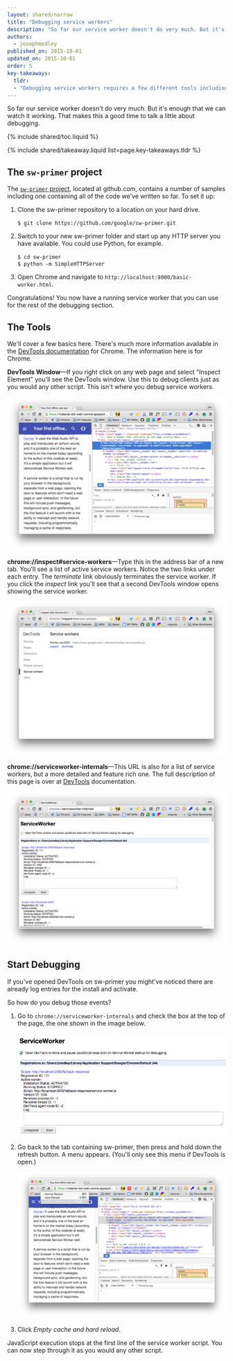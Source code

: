 ```yaml
---
layout: shared/narrow
title: "Debugging service workers"
description: "So far our service worker doesn't do very much. But it's enough that we can watch it working. That makes this a good time to talk a little about debugging."
authors:
  - josephmedley
published_on: 2015-10-01
updated_on: 2015-10-01
order: 5
key-takeaways:
  tldr:   
  - "Debugging service workers requires a few different tools including two different DevTools windows." 
---
```


<p class="intro">
  So far our service worker doesn't do very much. But it's enough that we can 
  watch it working. That makes this a good time to talk a little about 
  debugging.
</p>

{% include shared/toc.liquid %}

{% include shared/takeaway.liquid list=page.key-takeaways.tldr %}

## The `sw-primer` project

The [`sw-primer` project](https://github.com/google/sw-primer), located at 
github.com, contains a number of samples including one containing 
all of the code we've written so far. To set it up:

1. Clone the sw-primer repository to a location on your hard drive.

       $ git clone https://github.com/google/sw-primer.git

2. Switch to your new sw-primer folder and start up any HTTP server you have 
   available. You could use Python, for example.

       $ cd sw-primer
       $ python -m SimpleHTTPServer

3. Open Chrome and navigate to `http://localhost:8000/basic-worker.html`.

Congratulations! You now have a running service worker that you can use for the 
rest of the debugging section.

## The Tools

We'll cover a few basics here. There's much more information available in the 
[DevTools documentation](/web/tools/chrome-devtools) for Chrome. The 
information here is for Chrome.

**DevTools Window**&mdash;If you right click on any web page and select "Inspect 
Element" you'll see the DevTools window. Use this to debug clients just as you 
would any other script. This isn't where you debug service workers.

![the devtools window](images/devtools-window.png)

**chrome://inspect#service-workers**&mdash;Type this in the address bar of a new 
tab. You'll see a list of active service workers. Notice the two links under 
each entry. The _terminate_ link obviously terminates the service worker. If you 
click the _inspect_ link you'll see that a second DevTools window opens showing 
the service worker.

![the chrome://inspect#service-workers page](images/inspect-service-workers.png)

**chrome://serviceworker-internals**&mdash;This URL is also for a list of service 
workers, but a more detailed and feature rich one. The full 
description of this page is over at [DevTools](/web/tools/chrome-devtools) 
documentation. 

![the chrome://serviceworker-internals page](images/serviceworker-internals.png)

## Start Debugging

If you've opened DevTools on sw-primer you might've noticed there are already 
log entries for the install and activate. 

So how do you debug those events?

1. Go to `chrome://serviceworker-internals` and check the box at the top of the 
   page, the one shown in the image below.

   ![the open DevTools box is checked](images/open-devtools.png)

2. Go back to the tab containing sw-primer, then press and hold down the refresh 
   button. A menu appears. (You'll only see this menu if DevTools is open.)

   ![a reload menu appears](images/empty-cash-hard-reload.png)

3. Click _Empty cache and hard reload_.

JavaScript execution stops at the first line of the service worker script. You 
can now step through it as you would any other script.

